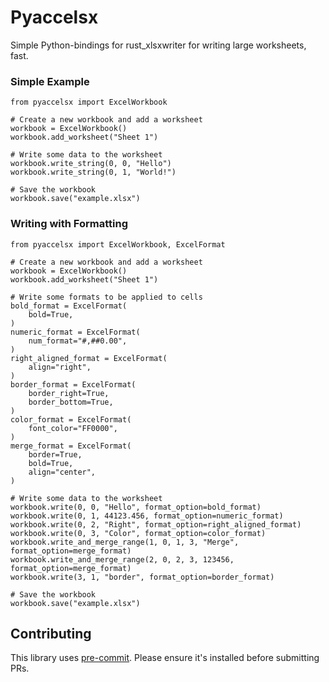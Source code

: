 # Pyaccelsx

Simple Python-bindings for rust_xlsxwriter for writing large worksheets, fast.

### Simple Example
```
from pyaccelsx import ExcelWorkbook

# Create a new workbook and add a worksheet
workbook = ExcelWorkbook()
workbook.add_worksheet("Sheet 1")

# Write some data to the worksheet
workbook.write_string(0, 0, "Hello")
workbook.write_string(0, 1, "World!")

# Save the workbook
workbook.save("example.xlsx")
```

### Writing with Formatting
```
from pyaccelsx import ExcelWorkbook, ExcelFormat

# Create a new workbook and add a worksheet
workbook = ExcelWorkbook()
workbook.add_worksheet("Sheet 1")

# Write some formats to be applied to cells
bold_format = ExcelFormat(
    bold=True,
)
numeric_format = ExcelFormat(
    num_format="#,##0.00",
)
right_aligned_format = ExcelFormat(
    align="right",
)
border_format = ExcelFormat(
    border_right=True,
    border_bottom=True,
)
color_format = ExcelFormat(
    font_color="FF0000",
)
merge_format = ExcelFormat(
    border=True,
    bold=True,
    align="center",
)

# Write some data to the worksheet
workbook.write(0, 0, "Hello", format_option=bold_format)
workbook.write(0, 1, 44123.456, format_option=numeric_format)
workbook.write(0, 2, "Right", format_option=right_aligned_format)
workbook.write(0, 3, "Color", format_option=color_format)
workbook.write_and_merge_range(1, 0, 1, 3, "Merge", format_option=merge_format)
workbook.write_and_merge_range(2, 0, 2, 3, 123456, format_option=merge_format)
workbook.write(3, 1, "border", format_option=border_format)

# Save the workbook
workbook.save("example.xlsx")
```

## Contributing

This library uses [pre-commit](https://pre-commit.com/). Please ensure it's installed before submitting PRs.

